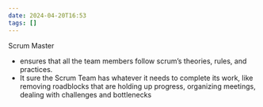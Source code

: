 ```yaml
---
date: 2024-04-20T16:53
tags: []
---
```

Scrum Master 
- ensures that all the team members follow scrum’s theories, rules, and practices. 
- It sure the Scrum Team has whatever it needs to complete its work, like removing roadblocks that are holding up progress, organizing meetings, dealing with challenges and bottlenecks